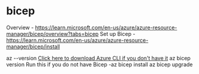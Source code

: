 # bicep

Overview - https://learn.microsoft.com/en-us/azure/azure-resource-manager/bicep/overview?tabs=bicep
Set up Bicep - https://learn.microsoft.com/en-us/azure/azure-resource-manager/bicep/install

az --version
[Click here to download Azure CLI if you don't have it](https://learn.microsoft.com/en-us/cli/azure/install-azure-cli-windows?tabs=azure-cli)
az bicep version
Run this if you do not have Bicep -az bicep install
az bicep upgrade
